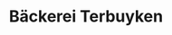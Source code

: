 ---
title: "Bäckerei Terbuyken"
url: /duesseldorf/baeckerei-terbuyken-grafenberger-allee/
shop: Bäckerei
---